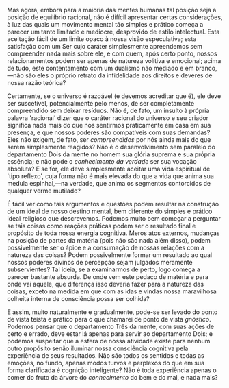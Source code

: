 Mas agora, embora para a maioria das mentes humanas tal posição seja a posição de equilíbrio racional, não é difícil apresentar certas considerações, à luz das quais um movimento mental tão simples e prático começa a parecer um tanto limitado e medíocre, desprovido de estilo intelectual. Esta aceitação fácil de um limite opaco à nossa visão especulativa; esta satisfação com um Ser cujo caráter simplesmente apreendemos sem compreender nada mais sobre ele, e com quem, após certo ponto, nossos relacionamentos podem ser apenas de natureza volitiva e emocional; acima de tudo, este contentamento com um dualismo não mediado e em branco,—não são eles o próprio retrato da infidelidade aos direitos e deveres de nossa razão teórica?

Certamente, se o universo é razoável (e devemos acreditar que é), ele deve ser suscetível, potencialmente pelo menos, de ser completamente compreendido sem deixar resíduos. Não é, de fato, um insulto à própria palavra 'racional' dizer que o caráter racional do universo e seu criador significa nada mais do que nos sentirmos praticamente em casa em sua presença, e que nossos poderes são compatíveis com suas demandas? Eles não exigem, de fato, ser _compreendidos_ por nós ainda mais do que serem simplesmente reagidos? Não é o desenvolvimento sem paralelo do departamento Dois da mente no homem sua glória suprema e sua própria essência; e não pode o _conhecimento da verdade_ ser sua vocação absoluta? E se for, ele deve simplesmente aceitar uma vida espiritual de 'tipo reflexo', cuja forma não é mais elevada do que a vida que anima sua medula espinhal,—na verdade, que anima os segmentos contorcidos de qualquer verme mutilado?

É fácil ver como tais argumentos e questões podem resultar na construção de um ideal de nosso destino mental, bem diferente do simples e prático ideal religioso que descrevemos. Podemos muito bem começar a perguntar se tais coisas como reações práticas podem ser o resultado final e propósito de toda nossa energia cognitiva. Meros atos externos, mudanças na posição de partes da matéria (pois não são nada além disso), podem possivelmente ser o ápice e a consumação de nossas relações com a natureza das coisas? Podem possivelmente formar um resultado ao qual nossos poderes divinos de percepção sejam julgados meramente subservientes? Tal ideia, se a examinarmos de perto, logo começa a parecer bastante absurda. De onde vem este pedaço de matéria e para onde vai aquele, que diferença isso deveria fazer para a natureza das coisas, exceto na medida em que com as idas e vindas nossa maravilhosa colheita interna de consciência possa ser colhida?

E assim, muito naturalmente e gradualmente, pode-se ser levado do ponto de vista teísta e prático para o que chamarei de ponto de vista _gnóstico_. Podemos pensar que o departamento Três da mente, com suas ações de certo e errado, deve estar lá apenas para servir ao departamento Dois; e podemos suspeitar que a esfera de nossa atividade existe para nenhum outro propósito senão iluminar nossa consciência cognitiva pela experiência de seus resultados. Não são todos os sentidos e todas as emoções, no fundo, apenas modos turvos e perplexos do que em sua forma clarificada é cognição inteligente? Não é toda experiência apenas o comer do fruto da árvore do _conhecimento_ do bem e do mal, e nada mais?